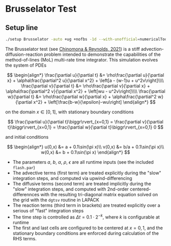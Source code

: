 # Brusselator Test

## Setup line

```bash
./setup Brusselator -auto +ug +nofbs -1d --with-unofficial=numericalTools/MoL
```

The Brusselator test (see [Chinomona & Reynolds, 2021](https://arxiv.org/abs/2007.09776)) is a stiff advection-diffusion-reaction problem intended to demonstrate the capabilities of the method-of-lines (MoL) multi-rate time integrator.  This simulation evolves the system of PDEs

$$
\begin{align*}
\frac{\partial u}{\partial t} &= \rho\frac{\partial u}{\partial x} + \alpha\frac{\partial^2 u}{\partial x^2} + \left[a - (w-1)u + u^2v\right]\\\\
\frac{\partial v}{\partial t} &= \rho\frac{\partial v}{\partial x} + \alpha\frac{\partial^2 v}{\partial x^2} + \left[wu - u^2v\right]\\\\
\frac{\partial w}{\partial t} &= \rho\frac{\partial w}{\partial x} + \alpha\frac{\partial^2 w}{\partial x^2} + \left[\frac{b-w}{\epsilon}-wu\right]
\end{align*}
$$

on the domain $x\in[0,1]$, with stationary boundary conditions

$$
\frac{\partial u}{\partial t}\biggr\rvert_{x=0,1} = \frac{\partial v}{\partial t}\biggr\rvert_{x=0,1} = \frac{\partial w}{\partial t}\biggr\rvert_{x=0,1} 0
$$

and initial conditions

$$
\begin{align*}
u(0,x) &= a + 0.1\sin(\pi x)\\
v(0,x) &= b/a + 0.1\sin(\pi x)\\
w(0,x) &= b + 0.1\sin(\pi x)
\end{align*}
$$

- The parameters $a$, $b$, $\alpha$, $\rho$, $\epsilon$ are all runtime inputs (see the included `flash.par`)
- The advective terms (first term) are treated explicitly during the "slow" integration steps, and computed via upwind-differencing
- The diffusive terms (second term) are treated implicitly during the "slow" integration steps, and computed with 2nd-order centered-differennces with the resulting tri-diagonal matrix equation solved on the grid with the `dgtsv` routine in LAPACK
- The reaction terms (third term in brackets) are treated explicitly over a serious of "fast" integration steps
- The time step is controlled as $\Delta t = 0.1\cdot 2^{-k}$, where $k$ is configurable at runtime
- The first and last cells are configured to be centered at $x = 0,1$, and the stationary boundary conditions are enforced during calculation of the RHS terms.
